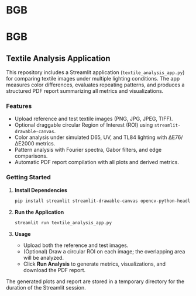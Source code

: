 # BGB
# BGB

## Textile Analysis Application

This repository includes a Streamlit application (`textile_analysis_app.py`) for comparing textile images under multiple lighting conditions. The app measures color differences, evaluates repeating patterns, and produces a structured PDF report summarizing all metrics and visualizations.

### Features

- Upload reference and test textile images (PNG, JPG, JPEG, TIFF).
- Optional draggable circular Region of Interest (ROI) using `streamlit-drawable-canvas`.
- Color analysis under simulated D65, UV, and TL84 lighting with ΔE76/ΔE2000 metrics.
- Pattern analysis with Fourier spectra, Gabor filters, and edge comparisons.
- Automatic PDF report compilation with all plots and derived metrics.

### Getting Started

1. **Install Dependencies**

   ```bash
   pip install streamlit streamlit-drawable-canvas opencv-python-headless matplotlib numpy pillow scikit-image fpdf2
   ```

2. **Run the Application**

   ```bash
   streamlit run textile_analysis_app.py
   ```

3. **Usage**

   - Upload both the reference and test images.
   - (Optional) Draw a circular ROI on each image; the overlapping area will be analyzed.
   - Click **Run Analysis** to generate metrics, visualizations, and download the PDF report.

The generated plots and report are stored in a temporary directory for the duration of the Streamlit session.
